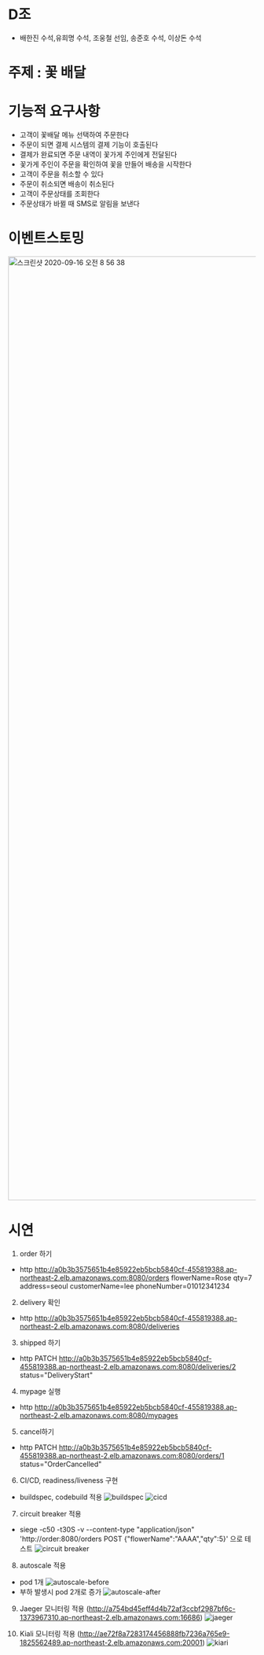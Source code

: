 # D조
- 배한진 수석,유희명 수석, 조웅철 선임, 송준호 수석, 이상돈 수석 
# 주제 : 꽃 배달 

# 기능적 요구사항
- 고객이 꽃배달 메뉴 선택하여 주문한다
- 주문이 되면 결제 시스템의 결제 기능이 호출된다
- 결제가 완료되면 주문 내역이 꽃가게 주인에게 전달된다
- 꽃가게 주인이 주문을 확인하여 꽃을 만들어 배송을 시작한다
- 고객이 주문을 취소할 수 있다
- 주문이 취소되면 배송이 취소된다
- 고객이 주문상태를 조회한다
- 주문상태가 바뀔 때 SMS로 알림을 보낸다

# 이벤트스토밍
<img width="1920" alt="스크린샷 2020-09-16 오전 8 56 38" src="https://user-images.githubusercontent.com/29944530/93278534-ee013880-f7ff-11ea-8787-86510a5ddacc.png">

# 시연
1. order 하기
- http http://a0b3b3575651b4e85922eb5bcb5840cf-455819388.ap-northeast-2.elb.amazonaws.com:8080/orders flowerName=Rose qty=7 address=seoul customerName=lee phoneNumber=01012341234

2. delivery 확인
- http http://a0b3b3575651b4e85922eb5bcb5840cf-455819388.ap-northeast-2.elb.amazonaws.com:8080/deliveries

3. shipped 하기
- http PATCH http://a0b3b3575651b4e85922eb5bcb5840cf-455819388.ap-northeast-2.elb.amazonaws.com:8080/deliveries/2 status="DeliveryStart"

4. mypage 실행
- http http://a0b3b3575651b4e85922eb5bcb5840cf-455819388.ap-northeast-2.elb.amazonaws.com:8080/mypages

5. cancel하기
- http PATCH http://a0b3b3575651b4e85922eb5bcb5840cf-455819388.ap-northeast-2.elb.amazonaws.com:8080/orders/1 status="OrderCancelled"

6. CI/CD, readiness/liveness 구현
- buildspec, codebuild 적용
![buildspec](https://user-images.githubusercontent.com/60597630/93287560-c9638b80-f814-11ea-9c9b-f5ac701809e6.JPG)
![cicd](https://user-images.githubusercontent.com/60597630/93287562-ca94b880-f814-11ea-8d12-81127393512e.JPG)

7. circuit breaker 적용
- siege -c50 -t30S  -v --content-type "application/json" 'http://order:8080/orders POST {"flowerName":"AAAA","qty":5}' 으로 테스트
![circuit breaker](https://user-images.githubusercontent.com/60597630/93287119-ac7a8880-f813-11ea-8df0-25ea88183f27.JPG)

8. autoscale 적용
- pod 1개
![autoscale-before](https://user-images.githubusercontent.com/60597630/93286459-45a89f80-f812-11ea-92ff-c260ea110bbe.JPG)
- 부하 발생시 pod 2개로 증가
![autoscale-after](https://user-images.githubusercontent.com/60597630/93286455-45100900-f812-11ea-921f-8080af36f499.JPG)

9. Jaeger 모니터링 적용 (http://a754bd45eff4d4b72af3ccbf2987bf6c-1373967310.ap-northeast-2.elb.amazonaws.com:16686)
![jaeger](https://user-images.githubusercontent.com/60597630/93286820-09297380-f813-11ea-8938-782a1ae0981c.JPG)

10. Kiali 모니터링 적용 (http://ae72f8a7283174456888fb7236a765e9-1825562489.ap-northeast-2.elb.amazonaws.com:20001)
![kiari](https://user-images.githubusercontent.com/60597630/93286819-07f84680-f813-11ea-832b-002d18e7c4bb.JPG)
